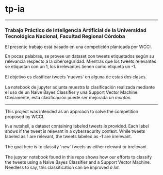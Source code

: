 # tp-ia
--------------------------------------------------------------------------------
### Trabajo Práctico de Inteligencia Artificial de la Universidad Tecnológica Nacional, Facultad Regional Córdoba

El presente trabajo está basado en una competición planteada por WCCI.<br>

En pocas palabras, se provee un dataset con tweets etiquetados según su relevancia respecto a la ciberseguridad.
Mientras que los tweets relevantes se etiquetan con un 1, los irrelevantes tienen como etiqueta un -1.<br>
<br>
El objetivo es clasificar tweets 'nuevos' en alguna de estas dos clases.<br>
<br>
La notebook de jupyter adjunta muestra la clasificación realizada mediante el uso de un Naive Bayes Classifier y una Support Vector Machine.<br>
Obviamente, esta clasificación puede ser mejorada *un montón*. <br>


--------------------------------------------------------------------------------

This project was intended as an approach to solve the competition proposed by WCCI.<br>

In a nutshell, a dataset containing labeled tweets is provided. Each label shows if the tweet is relevant in a cybersecurity context.
While tweets labeled as 1 are relevant, the tweets labeled as -1 are irrelevant.<br>
<br>
The goal here is to classify 'new' tweets as either relevant or irrelevant.<br>
<br>
The jupyter notebook found in this repo shows how our efforts to classify the tweets using a Naive Bayes Classifier and a Support Vector Machine.<br>
Needless to say, this classification can be improved *a lot*.<br>


[//]:# (Links. This won't be seen after it's interpreted.)

[WCCI]: <http://disiem-project.eu/index.php/wcci-2018-competition/>
